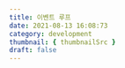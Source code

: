 ```yaml
---
title: 이벤트 루프
date: 2021-08-13 16:08:73
category: development
thumbnail: { thumbnailSrc }
draft: false
---
```


